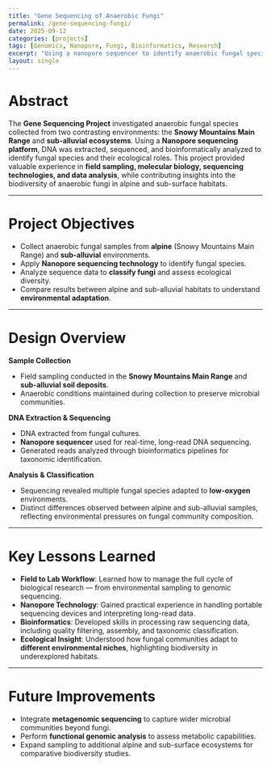 ```yaml
---
title: "Gene Sequencing of Anaerobic Fungi"
permalink: /gene-sequencing-fungi/
date: 2025-09-12
categories: [projects]
tags: [Genomics, Nanopore, Fungi, Bioinformatics, Research]
excerpt: "Using a nanopore sequencer to identify anaerobic fungal species from the Snowy Mountains Main Range and sub-alluvial environments."
layout: single
---
```


# Abstract  
The **Gene Sequencing Project** investigated anaerobic fungal species collected from two contrasting environments: the **Snowy Mountains Main Range** and **sub-alluvial ecosystems**. Using a **Nanopore sequencing platform**, DNA was extracted, sequenced, and bioinformatically analyzed to identify fungal species and their ecological roles. This project provided valuable experience in **field sampling, molecular biology, sequencing technologies, and data analysis**, while contributing insights into the biodiversity of anaerobic fungi in alpine and sub-surface habitats.  

---

# Project Objectives  
- Collect anaerobic fungal samples from **alpine** (Snowy Mountains Main Range) and **sub-alluvial** environments.  
- Apply **Nanopore sequencing technology** to identify fungal species.  
- Analyze sequence data to **classify fungi** and assess ecological diversity.  
- Compare results between alpine and sub-alluvial habitats to understand **environmental adaptation**.  

---

# Design Overview  
**Sample Collection**  
- Field sampling conducted in the **Snowy Mountains Main Range** and **sub-alluvial soil deposits**.  
- Anaerobic conditions maintained during collection to preserve microbial communities.  

**DNA Extraction & Sequencing**  
- DNA extracted from fungal cultures.  
- **Nanopore sequencer** used for real-time, long-read DNA sequencing.  
- Generated reads analyzed through bioinformatics pipelines for taxonomic identification.  

**Analysis & Classification**  
- Sequencing revealed multiple fungal species adapted to **low-oxygen** environments.  
- Distinct differences observed between alpine and sub-alluvial samples, reflecting environmental pressures on fungal community composition.  

---

# Key Lessons Learned  
- **Field to Lab Workflow**: Learned how to manage the full cycle of biological research — from environmental sampling to genomic sequencing.  
- **Nanopore Technology**: Gained practical experience in handling portable sequencing devices and interpreting long-read data.  
- **Bioinformatics**: Developed skills in processing raw sequencing data, including quality filtering, assembly, and taxonomic classification.  
- **Ecological Insight**: Understood how fungal communities adapt to **different environmental niches**, highlighting biodiversity in underexplored habitats.  

---

# Future Improvements  
- Integrate **metagenomic sequencing** to capture wider microbial communities beyond fungi.  
- Perform **functional genomic analysis** to assess metabolic capabilities.  
- Expand sampling to additional alpine and sub-surface ecosystems for comparative biodiversity studies.  
